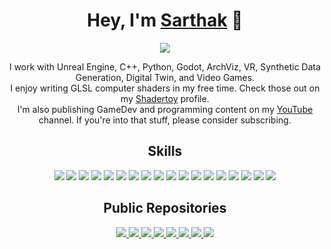 <h1 align="center">Hey, I'm <a href="https://www.munucrafts.com/" target="_blank">Sarthak</a> 👋</h1>

<p align="center">
  <img src="https://img.shields.io/badge/Software%20Engineer%20/%20Unreal%20Engine%20Developer-5E60CE?style=for-the-badge" />
</p>

<p align="center">
  I work with Unreal Engine, C++, Python, Godot, ArchViz, VR, Synthetic Data Generation, Digital Twin, and Video Games.
  <br/>
  I enjoy writing GLSL computer shaders in my free time. Check those out on my <a href="https://www.shadertoy.com/user/Munucrafts/sort=newest">Shadertoy</a> profile.
  <br/>
  I'm also publishing GameDev and programming content on my <a href="https://www.youtube.com/@munucrafts">YouTube</a> channel. If you're into that stuff, please consider subscribing.
</p>

<h2 align="center">Skills</h2>

<p align="center">
  <img src="https://img.shields.io/badge/Game%20Programming-1E90FF?style=for-the-badge&logoColor=white" />
  <img src="https://img.shields.io/badge/Graphics%20Programming-5E60CE?style=for-the-badge&logoColor=white" />
  <img src="https://img.shields.io/badge/Shader%20Programming-5E60CE?style=for-the-badge&logoColor=white" />
  <img src="https://img.shields.io/badge/Unreal%20Engine-0076CC?style=for-the-badge&logo=unreal-engine&logoColor=white" />
  <img src="https://img.shields.io/badge/C++-00599C?style=for-the-badge&logo=cplusplus&logoColor=white" />
  <img src="https://img.shields.io/badge/Unreal%20Blueprints-00599C?style=for-the-badge&logo=unreal-engine&logoColor=white" />
  <img src="https://img.shields.io/badge/OpenGL-5E60CE?style=for-the-badge&logo=opengl&logoColor=white" />
  <img src="https://img.shields.io/badge/GLSL-5E60CE?style=for-the-badge&logo=opengl&logoColor=white" />
  <img src="https://img.shields.io/badge/Python-3776AB?style=for-the-badge&logo=python&logoColor=white" />
  <img src="https://img.shields.io/badge/PyGame-00C300?style=for-the-badge&logo=python&logoColor=white" />
  <img src="https://img.shields.io/badge/Godot-478CBF?style=for-the-badge&logo=godot-engine&logoColor=white" />
  <img src="https://img.shields.io/badge/Blender-1A75FF?style=for-the-badge&logo=blender&logoColor=white" />
  <img src="https://img.shields.io/badge/Virtual%20Reality-0A66C2?style=for-the-badge&logo=oculus&logoColor=white" />
  <img src="https://img.shields.io/badge/ArchViz-FF8C00?style=for-the-badge&logo=autodesk&logoColor=white" />
  <img src="https://img.shields.io/badge/Digital%20Twin-3CB371?style=for-the-badge&logo=digitalocean&logoColor=white" />
  <img src="https://img.shields.io/badge/GitHub-181717?style=for-the-badge&logo=github&logoColor=white" />
  <img src="https://img.shields.io/badge/Canva-FF5C8D?style=for-the-badge&logo=canva&logoColor=white" />
  <img src="https://img.shields.io/badge/CapCut-1A75FF?style=for-the-badge&logo=ByteDance&logoColor=white" />
</p>

<h2 align="center">Public Repositories</h2>

<p align="center">
  <a href="https://github.com/munucrafts/Shade-X">
    <img src="https://github-readme-stats.vercel.app/api/pin/?username=munucrafts&repo=Shade-X&theme=dark&border_color=5E60CE" />
  </a>
  <a href="https://github.com/munucrafts/UE-ArchViz-Multiplayer">
    <img src="https://github-readme-stats.vercel.app/api/pin/?username=munucrafts&repo=UE-ArchViz-Multiplayer&theme=dark&border_color=5E60CE" />
  </a>
  <a href="https://github.com/munucrafts/CPP-UE-GetThumbnails">
    <img src="https://github-readme-stats.vercel.app/api/pin/?username=munucrafts&repo=CPP-UE-GetThumbnails&theme=dark&border_color=5E60CE" />
  </a>
  <a href="https://github.com/munucrafts/CPP-UE-Hoverboard">
    <img src="https://github-readme-stats.vercel.app/api/pin/?username=munucrafts&repo=CPP-UE-Hoverboard&theme=dark&border_color=5E60CE" />
  </a>
  <a href="https://github.com/munucrafts/UE-Pack-Zip-S3upload">
    <img src="https://github-readme-stats.vercel.app/api/pin/?username=munucrafts&repo=UE-Pack-Zip-S3upload&theme=dark&border_color=5E60CE" />
  </a>
  <a href="https://github.com/munucrafts/GD-Pixelo-PixelArtMaker">
    <img src="https://github-readme-stats.vercel.app/api/pin/?username=munucrafts&repo=GD-Pixelo-PixelArtMaker&theme=dark&border_color=5E60CE" />
  </a>
  <a href="https://github.com/munucrafts/PY-DesktopPet-Ducky">
    <img src="https://github-readme-stats.vercel.app/api/pin/?username=munucrafts&repo=PY-DesktopPet-Ducky&theme=dark&border_color=5E60CE" />
  </a>
  <a href="https://github.com/munucrafts/PY-DynamicParticleSystem">
    <img src="https://github-readme-stats.vercel.app/api/pin/?username=munucrafts&repo=PY-DynamicParticleSystem&theme=dark&border_color=5E60CE" />
  </a>
</p>
